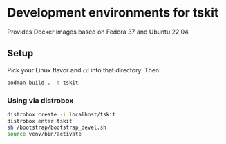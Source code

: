 # Development environments for tskit

Provides Docker images based on Fedora 37 and Ubuntu 22.04

## Setup

Pick your Linux flavor and `cd` into that directory.
Then:

```sh
podman build . -t tskit
```

### Using via distrobox

```sh
distrobox create -i localhost/tskit
distrobox enter tskit
sh /bootstrap/bootstrap_devel.sh
source venv/bin/activate
```
